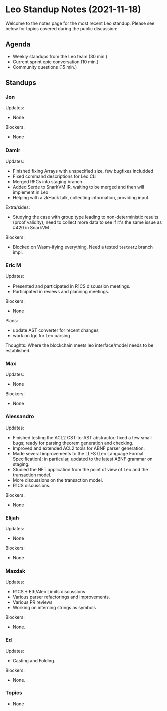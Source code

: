 # Leo Standup Notes (2021-11-18)

Welcome to the notes page for the most recent Leo standup. Please see below for topics covered during the public discussion:

## Agenda

* Weekly standups from the Leo team (30 min.)
* Current sprint epic conversation (10 min.)
* Community questions (15 min.)

## Standups

### Jon

Updates:

* None

Blockers:

* None

### Damir

Updates:

* Finished fixing Arrays with unspecified size, few bugfixes includded
* Fixed command descriptions for Leo CLI
* Merged RFCs into staging branch
* Added Serde to SnarkVM IR, waiting to be merged and then will implement in Leo
* Helping with a zkHack talk, collecting information, providing input

Extra/sides:

* Studying the case with group type leading to non-deterministic results (proof
validity), need to collect more data to see if it's the same issue as #420 in SnarkVM


Blockers:

* Blocked on Wasm-ifying everything.  Need a tested `testnet2` branch impl.

### Eric M

Updates:

* Presented and participated in R1CS discussion meetings.
* Participated in reviews and planning meetings.

Blockers:

* None

Plans:

* update AST converter for recent changes
* work on tgc for Leo parsing

Thoughts:  Where the blockchain meets leo interface/model needs to be established.  

### Max

Updates:

* None

Blockers:

* None

### Alessandro

Updates:

* Finished testing the ACL2 CST-to-AST abstractor; fixed a few small bugs; ready for parsing theorem generation and checking.
* Improved and extended ACL2 tools for ABNF parser generation.
* Made several improvements to the LLFS (Leo Language Formal Specification); in particular, updated to the latest ABNF grammar on staging.
* Studied the NFT application from the point of view of Leo and the transaction model.
* More discussions on the transaction model.
* R1CS discussions.

Blockers:

* None

### Elijah

Updates:

* None

Blockers:

* None

### Mazdak

Updates:

* R1CS + Eth/Aleo Limits discussions
* Various parser refactorings and improvements.
* Various PR reviews
* Working on interning strings as symbols

Blockers:

* None.

### Ed

Updates:

* Casting and Folding.

Blockers:

* None.

### Topics

* None
